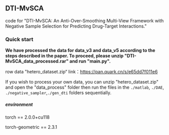 ## DTI-MvSCA

code for "DTI-MvSCA: An Anti-Over-Smoothing Multi-View Framework with Negative Sample Selection for Predicting Drug-Target Interactions."

### Quick start

**We have processed the data for data_v3 and data_v5 according to the steps described in the paper. To proceed, please unzip "DTI-MvSCA_data_processed.rar" and run "main.py".**

row data "hetero_dataset.zip“ link：https://pan.quark.cn/s/e65dd7f011e6

If you wish to process your own data, you can unzip "hetero_dataset.zip"  and open the "data_process" folder then run the files in the `./matlab`, `./DAE`, `./negative_sampler`,`./gen_dti` folders sequentially.

##### environment 

torch == 2.0.0+cu118

torch-geometric == 2.3.1 

